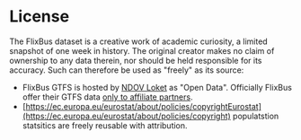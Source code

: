 # License

The FlixBus dataset is a creative work of academic curiosity, a limited snapshot of one week in history. The original creator makes no claim of ownership to any data therein, nor should be held responsible for its accuracy. Such can therefore be used as "freely" as its source:

* FlixBus GTFS is hosted by [NDOV Loket](https://ndovloket.nl/) as "Open Data". Officially FlixBus offer their GTFS data [only to affiliate partners](https://global.flixbus.com/company/partners/affiliate-partners).
* [https://ec.europa.eu/eurostat/about/policies/copyrightEurostat](https://ec.europa.eu/eurostat/about/policies/copyright) populatstion statsitics are freely reusable with attribution.